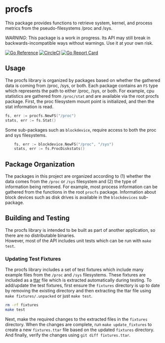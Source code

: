 # procfs

This package provides functions to retrieve system, kernel, and process metrics
from the pseudo-filesystems /proc and /sys.

*WARNING*: This package is a work in progress. Its API may still break in
backwards-incompatible ways without warnings. Use it at your own risk.

[![Go Reference](https://pkg.go.dev/badge/github.com/prometheus/procfs.svg)](https://pkg.go.dev/github.com/prometheus/procfs)
[![CircleCI](https://circleci.com/gh/prometheus/procfs/tree/master.svg?style=svg)](https://circleci.com/gh/prometheus/procfs/tree/master)
[![Go Report Card](https://goreportcard.com/badge/github.com/prometheus/procfs)](https://goreportcard.com/report/github.com/prometheus/procfs)

## Usage

The procfs library is organized by packages based on whether the gathered data
is coming from /proc, /sys, or both. Each package contains an `FS` type which
represents the path to either /proc, /sys, or both. For example, cpu statistics
are gathered from `/proc/stat` and are available via the root procfs package.
First, the proc filesystem mount point is initialized, and then the stat
information is read.

```go
fs, err := procfs.NewFS("/proc")
stats, err := fs.Stat()
```

Some sub-packages such as `blockdevice`, require access to both the proc and sys
filesystems.

```go
    fs, err := blockdevice.NewFS("/proc", "/sys")
    stats, err := fs.ProcDiskstats()
```

## Package Organization

The packages in this project are organized according to (1) whether the data
comes from the `/proc` or `/sys` filesystem and (2) the type of information
being retrieved. For example, most process information can be gathered from the
functions in the root `procfs` package. Information about block devices such as
disk drives is available in the `blockdevices` sub-package.

## Building and Testing

The procfs library is intended to be built as part of another application, so
there are no distributable binaries.\
However, most of the API includes unit tests which can be run with `make test`.

### Updating Test Fixtures

The procfs library includes a set of test fixtures which include many example
files from the `/proc` and `/sys` filesystems. These fixtures are included as a
[ttar](https://github.com/ideaship/ttar) file which is extracted automatically
during testing. To add/update the test fixtures, first ensure the `fixtures`
directory is up to date by removing the existing directory and then extracting
the ttar file using `make fixtures/.unpacked` or just `make test`.

```bash
rm -rf fixtures
make test
```

Next, make the required changes to the extracted files in the `fixtures`
directory. When the changes are complete, run `make update_fixtures` to create a
new `fixtures.ttar` file based on the updated `fixtures` directory. And finally,
verify the changes using `git diff fixtures.ttar`.
